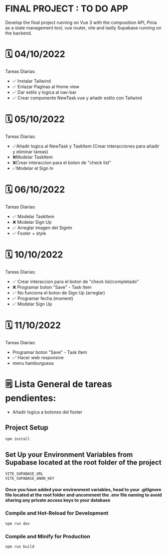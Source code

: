 # FINAL PROJECT : TO DO APP

Develop the final project running on Vue 3 with the composition API, Pinia as a state management tool, vue router, vite and lastly Supabase running on the backend.

# 🗓️ 04/10/2022

Tareas Diarias:

- ✅ Instalar Tailwind 
- ✅ Enlazar Paginas al Home view
- ✅ Dar estilo y logica al nav-bar
- ✅ Crear componente NewTask.vue y añadir estilo con Tailwind

# 🗓️ 05/10/2022

Tareas Diarias:

- ✅Añadir logica al NewTask y TaskItem (Crear interacciones para añadir y eliminar tareas)
- ❌Modelar TaskItem
- ❌Crear interaccion para el boton de "check list"
- ✅Modelar el Sign In 

# 🗓️ 06/10/2022 

Tareas Diarias:

- ✅ Modelar TaskItem
- ❌ Modelar Sign Up
- ✅ Arreglar imagen del SignIn
- ✅ Footer + style

# 🗓️ 10/10/2022 

Tareas Diarias:

- ✅ Crear interaccion para el boton de "check list/completado"
- ❌ Programar boton "Save" - Task Item
- ✅ No funciona el boton de Sign Up (arreglar)
- ✅ Programar fecha (moment)
- ✅ Modelar Sign Up

# 🗓️ 11/10/2022 

Tareas Diarias:

- Programar boton "Save" - Task Item
- ✅ Hacer web responsive
- menu hamburguesa


# 🗒️ Lista General de tareas pendientes:

- Añadir logica a botones del footer



## Project Setup

```sh
npm install
```

## Set Up your Environment Variables from Supabase located at the root folder of the project

```sh
VITE_SUPABASE_URL
VITE_SUPABASE_ANON_KEY 
```
#### Once you have added your environment variables, head to your .gitIgnore file located at the root folder and uncomment the .env file naming to avoid sharing any private access keys to your database

### Compile and Hot-Reload for Development

```sh
npm run dev
```

### Compile and Minify for Production

```sh
npm run build
```

